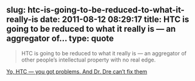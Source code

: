 slug: htc-is-going-to-be-reduced-to-what-it-really-is
date: 2011-08-12 08:29:17
title: HTC is going to be reduced to what it really is — an aggregator of...
type: quote
---

> HTC is going to be reduced to what it really is — an aggregator of other people’s intellectual property with no real edge.

[Yo, HTC — you got problems. And Dr. Dre can’t fix them](http://gigaom.com/2011/08/11/yo-htc-you-got-problems-and-dr-dre-cant-fix-them/)
